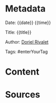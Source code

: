 # Metadata
Date: {{date}} {{time}}

Title: {{title}}

Author: [Doriel Rivalet](https://github.com/DorielRivalet)

Tags: #enterYourTag

# Content


# Sources

